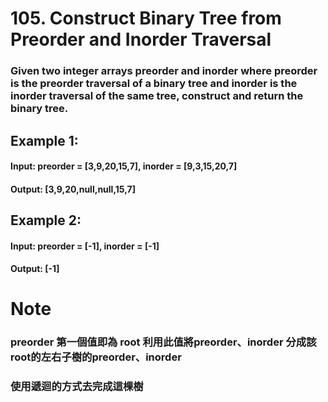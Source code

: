 # 105. Construct Binary Tree from Preorder and Inorder Traversal
### Given two integer arrays preorder and inorder where preorder is the preorder traversal of a binary tree and inorder is the inorder traversal of the same tree, construct and return the binary tree. 

 

## Example 1:  

#### Input: preorder = [3,9,20,15,7], inorder = [9,3,15,20,7]  
#### Output: [3,9,20,null,null,15,7] 
## Example 2:  

#### Input: preorder = [-1], inorder = [-1]
#### Output: [-1]  
 

# Note
### preorder 第一個值即為 root 利用此值將preorder、inorder 分成該root的左右子樹的preorder、inorder
### 使用遞迴的方式去完成這棵樹
